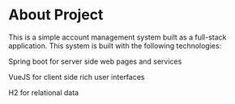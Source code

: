 # About Project

This is a simple account management system built as a full-stack application. This system is built with the following technologies:

Spring boot for server side web pages and services

VueJS for client side rich user interfaces

H2 for relational data

